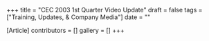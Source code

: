 +++
title = "CEC 2003 1st Quarter Video Update"
draft = false
tags = ["Training, Updates, & Company Media"]
date = ""

[Article]
contributors = []
gallery = []
+++